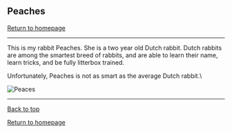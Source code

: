 ## Peaches

[Return to homepage](README.md)

***

This is my rabbit Peaches. She is a two year old Dutch rabbit. 
Dutch rabbits are among the smartest breed of rabbits, and are able to learn their name, learn tricks, and be fully litterbox trained.

Unfortunately, Peaches is not as smart as the average Dutch rabbit.\

![Peaces](DHC_0261.jpg)

***

[Back to top](#)

[Return to homepage](README.md)
